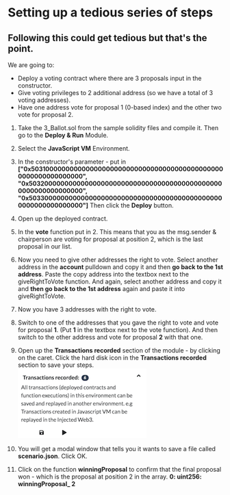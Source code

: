 # Setting up a tedious series of steps

## Following this could get tedious but that's the point.
We are going to:
- Deploy a voting contract where there are 3 proposals input in the constructor.  
- Give voting privileges to 2 additional address (so we have a total of 3 voting addresses).
- Have one address vote for proposal 1 (0-based index) and the other two vote for proposal 2.

1. Take the 3_Ballot.sol from the sample solidity files and compile it.  Then go to the **Deploy & Run** Module.

2. Select the **JavaScript VM** Environment.

3. In the constructor's parameter - put in **["0x5031000000000000000000000000000000000000000000000000000000000000", "0x5032000000000000000000000000000000000000000000000000000000000000", "0x5033000000000000000000000000000000000000000000000000000000000000"]** Then click the **Deploy** button.

4. Open up the deployed contract.  

5. In the **vote** function put in 2.  This means that you as the msg.sender & chairperson are voting for proposal at position 2, which is the last proposal in our list.

6. Now you need to give other addresses the right to vote.  Select another address in the **account** pulldown and copy it and then **go back to the 1st address**.  Paste the copy address into the textbox next to the giveRightToVote function.  And again, select another address and copy it and **then go back to the 1st address** again and paste it into giveRightToVote.

7. Now you have 3 addresses with the right to vote.

8. Switch to one of the addresses that you gave the right to vote and vote for proposal **1**.  (Put **1** in the textbox next to the vote function).  And then switch to the other address and vote for proposal **2** with that one.

9. Open up the **Transactions recorded** section of the module - by clicking on the caret. Click the hard disk icon in the **Transactions recorded** section to save your steps.
![recorder](https://github.com/ethereum/remix-workshops/blob/master/Recorder/2_Record/images/recorder.png?raw=true "recorder")

10. You will get a modal window that tells you it wants to save a file called **scenario.json**.  Click OK.

11. Click on the function **winningProposal** to confirm that the final proposal won - which is the proposal at position 2 in the array. **0: uint256: winningProposal_ 2**
